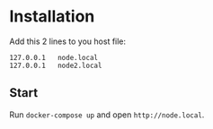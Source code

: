 # Installation

Add this 2 lines to you host file:

```
127.0.0.1	node.local
127.0.0.1	node2.local
```

## Start

Run `docker-compose up` and open `http://node.local`.
